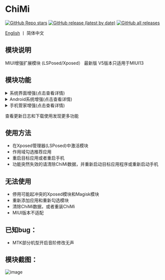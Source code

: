 # ChiMi
[![GitHub Repo stars](https://img.shields.io/github/stars/yonghen/chimi-)](https://github.com/yonghen/chimi-)
[![GitHub release (latest by date)](https://img.shields.io/github/v/release/yonghen/chimi-?label=version)](https://github.com/yonghen/chimi-/releases)
[![GitHub all releases](https://img.shields.io/github/downloads/yonghen/chimi-/total)](https://github.com/yonghen/chimi-/releases)

[English](https://github.com/yonghen/chimi-/blob/master/README_EN.md)  丨 简体中文</b>

## 模块说明 

MIUI增强扩展模块 (LSPosed/Xposed）
最新版 V5版本只适用于MIUI13

## 模块功能
<details>
<summary>系统界面增强(点击查看详情)</summary>

  - 状态栏隐藏图标与视图 (隐藏飞行模式、信号、静音、震动、电量、VPN...的图标)
  - 状态栏布局 (时钟居右，时钟居中，信号居左+时钟居中)
  - 状态栏显示天气、温度、电流
  - 状态栏时钟自定义 (显示年月日、星期、时辰、秒)
  - 状态栏双排网速
  - MIX Alpha 充电动画
  - 锁屏显示步数
  - 锁屏显示闹钟
  
  ...
</details>
<details>
<summary>Android系统增强(点击查看详情)</summary>

  - 拆分通知音量
  - 息屏音量键长按动作自定义
  - 移除不受信任触摸限制
  
  ...
</details>
<details>
<summary>手机管家增强(点击查看详情)</summary>

  - 移除打开应用二次确认
  - 跳过警告时间
  - 分数锁定
  
  ...
</details>


查看更新日志和下载使用发现更多功能


## 使用方法
- 在Xposed管理器(LSPosed)中激活模块
- 作用域勾选推荐应用
- 重启目标应用或者重启手机
- 功能突然失效的请清除ChiMi数据，并重新启动目标应用程序或重新启动手机


## 无法使用
- 停用可能起冲突的Xposed模块和Magisk模块
- 重新添加应用和重新勾选模块
- 清除ChiMi数据，或者重装ChiMi
- MIUI版本不适配

## 已知bug：
- MTK部分机型开启音阶修改无声

## 模块截图：
![image](https://github.com/yonghen/chimi-/raw/master/doc/imgCn.png)
